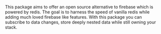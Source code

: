 This package aims to offer an open source alternative to firebase which is powered by redis.
The goal is to harness the speed of vanilla redis while adding much loved firebase like features.
With this package you can subscribe to data changes, store deeply nested data while still owning your stack.